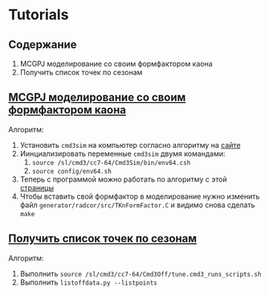 # Tutorials

## Содержание
1. <a name="mcgpj">MCGPJ моделирование со своим формфактором каона</a>
1. <a name="points">Получить список точек по сезонам</a>


## [MCGPJ моделирование со своим формфактором каона](#mcgpj)
Алгоритм:

1. Установить `cmd3sim` на компьютер согласно алгоритму на [сайте](https://cmd.inp.nsk.su/wiki/bin/view/CMD3/Cmd3SimFirstRun)
1. Иинциализировать переменные `cmd3sim` двумя командами:
    1. `source /sl/cmd3/cc7-64/Cmd3Sim/bin/env64.csh`
    1. `source config/env64.sh`
1. Теперь с программой можно работать по алгоритму с этой [страницы](https://cmd.inp.nsk.su/wiki/bin/view/CMD3/Cmd3SimRun)
1. Чтобы вставить свой формфактор в моделирование нужно изменить файл `generator/radcor/src/TKnFormFactor.C` и видимо снова сделать `make`

## [Получить список точек по сезонам](#points)
Алгоритм:

1. Выполнить `source /sl/cmd3/cc7-64/Cmd3Off/tune.cmd3_runs_scripts.sh`
1. Выполнить `listoffdata.py --listpoints`